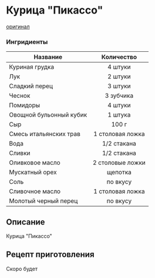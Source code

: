 # Курица "Пикассо"
[оригинал](https://eda.ru/recepty/vypechka-deserty/bananovyy-hleb-104302)

### Ингридиенты
| Название        	      | Количество       |
| ----------------------- |:----------------:|
| Куриная грудка          | 4 штуки 	     |
| Лук                     | 2 штуки 	     |
| Сладкий перец           | 3 штуки 	     |
| Чеснок                  | 3 зубчика        |
| Помидоры                | 4 штуки          |
| Овощной бульонный кубик | 1 штука          |
| Сыр                     | 100 г            |
| Смесь итальянских трав  | 1 столовая ложка |
| Вода                    | 1/2 стакана      |
| Сливки                  | 1/2 стакана      |
| Оливковое масло         | 2 столовые ложки |
| Мускатный орех          | щепотка          |
| Соль                    | по вкусу         |
| Сливочное масло         | 1 столовая ложка |
| Молотый черный перец    | по вкусу         |

## Описание
Курица "Пикассо"

## Рецепт приготовления
Скоро будет